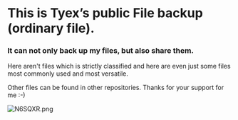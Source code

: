<h1>This is Tyex’s public File backup (ordinary file).</h1>
<h3>It can not only back up my files, but also share them.</h3>
<p>Here aren't files which is strictly classified and here are even just some files most commonly used and most versatile.</p>
<p>Other files can be found in other repositories. Thanks for your support for me :-)<p>
<img src="https://s1.ax1x.com/2020/06/27/N6SQXR.png" alt="N6SQXR.png" border="0" />
